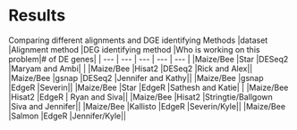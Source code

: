 # Results


Comparing different alignments and DGE identifying Methods
|dataset 	|Alignment method 	|DEG identifying method 	|Who is working on this problem|# of DE genes| 
| --- | --- | --- | --- | --- | 
|Maize/Bee 	|Star 	|DESeq2 	|Maryam and Ambi| | 
|Maize/Bee 	|Hisat2 	|DESeq2 	|Rick and Alex|| 
|Maize/Bee 	|gsnap 	|DESeq2 	|Jennifer and Kathy|| 
|Maize/Bee 	|gsnap 	|EdgeR 	|Severin|| 
|Maize/Bee 	|Star 	|EdgeR 	|Sathesh and Katie| | 
|Maize/Bee 	|Hisat2 	|EdgeR |	Ryan and Siva|| 
|Maize/Bee 	|Hisat2 	|Stringtie/Ballgown 	|Siva and Jennifer|| 
|Maize/Bee 	|Kallisto 	|EdgeR 	|Severin/Kyle|| 
|Maize/Bee 	|Salmon 	|EdgeR 	|Jennifer/Kyle|| 
